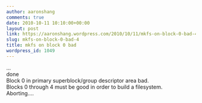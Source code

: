 ```yaml
---
author: aaronshang
comments: true
date: 2010-10-11 10:10:00+00:00
layout: post
link: https://aaronshang.wordpress.com/2010/10/11/mkfs-on-block-0-bad-4/
slug: mkfs-on-block-0-bad-4
title: mkfs on block 0 bad
wordpress_id: 1049
---
```


...  
done  
Block 0 in primary superblock/group descriptor area bad.  
Blocks 0 through 4 must be good in order to build a filesystem.  
Aborting....  
  

